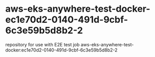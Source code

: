 # aws-eks-anywhere-test-docker-ec1e70d2-0140-491d-9cbf-6c3e59b5d8b2-2
repository for use with E2E test job aws-eks-anywhere-test-docker:ec1e70d2-0140-491d-9cbf-6c3e59b5d8b2-2
